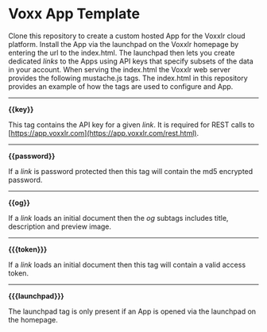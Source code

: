 # Voxx App Template
Clone this repository to create a custom hosted App for the Voxxlr cloud platform. Install the App via the launchpad on the Voxxlr homepage by entering the url to the index.html. The launchpad then lets you create dedicated _links_ to the Apps using API keys that specify subsets of the data in your account. When serving the index.html the Voxxlr web server provides the following mustache.js tags. The index.html in this repository provides an example of how the tags are used to configure and App.

---
**{{key}}**

This tag contains the API key for a given _link_. It is required for REST calls to [https://app.voxxlr.com](https://app.voxxlr.com/rest.html). 

---
**{{password}}**

If a _link_ is password protected then this tag will contain the md5 encrypted password. 

---
**{{og}}**

If a _link_ loads an initial document then the *og* subtags includes title, description and preview image. 

---
**{{{token}}}**

If a _link_ loads an initial document then this tag will contain a valid access token.

---
**{{{launchpad}}}**

The launchpad tag is only present if an App is opened via the launchpad on the homepage. 
